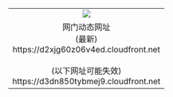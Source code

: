 ﻿<table>
  <tr></tr>
  <tr><td colspan=2 align=center><img src="https://d2xjg60z06v4ed.cloudfront.net/Up/oGate.jpg" /></td></tr>
  <tr><td colspan=2 align=center>网门动态网址<br/>(最新)
<br>https://d2xjg60z06v4ed.cloudfront.net
<br/><br/>(以下网址可能失效)
<br>https://d3dn850tybmej9.cloudfront.net
    </td>
  </tr>
</table>
